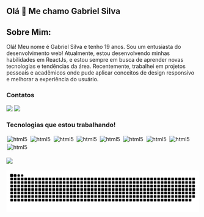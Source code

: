 ## Olá 👋 Me chamo Gabriel Silva

## Sobre Mim:
 Olá! Meu nome é Gabriel Silva e tenho 19 anos. Sou um entusiasta do desenvolvimento web!
 Atualmente, estou desenvolvendo minhas habilidades em ReactJs, e estou sempre em busca de aprender novas tecnologias e tendências da área. Recentemente, trabalhei em projetos pessoais e acadêmicos onde pude aplicar conceitos de design responsivo e melhorar a experiência do usuário.

### Contatos

<div>
<a href = "mailto:gabriel_silvaofc@hotmail.com"><img src="https://img.shields.io/static/v1?message=Outlook&logo=microsoft-outlook&label=&color=0078D4&logoColor=white&labelColor=&style=for-the-badge" target="_blank"></a>
<a href="https://www.linkedin.com/in/gabriel--silva/" target="_blank"><img src="https://img.shields.io/badge/LinkedIn-0077B5?style=for-the-badge&logo=linkedin&logoColor=white" target="_blank"></a>   
</div>

### Tecnologias que estou trabalhando!
<div style="display:inline_block;margin:0 0 0 0;">
<img style="margin:2px 2px 2px 2px;" align="center" alt="html5" src="https://img.shields.io/badge/JavaScript-323330?style=for-the-badge&logo=javascript&logoColor=F7DF1E"/>
<img style="margin:2px 2px 2px 2px;" align="center" alt="html5" src="https://img.shields.io/badge/TypeScript-007ACC?style=for-the-badge&logo=typescript&logoColor=white"/>
<img style="margin:2px 2px 2px 2px;" align="center" alt="html5" src="https://img.shields.io/badge/Node.js-43853D?style=for-the-badge&logo=node.js&logoColor=white"/>
<img style="margin:2px 2px 2px 2px;" align="center" alt="html5" src="https://img.shields.io/badge/CSS3-1572B6?style=for-the-badge&logo=css3&logoColor=white"/>
<img style="margin:2px 2px 2px 2px;" align="center" alt="html5" src="https://img.shields.io/badge/HTML-239120?style=for-the-badge&logo=html5&logoColor=white"/>
<img style="margin:2px 2px 2px 2px;" align="center" alt="html5" src="https://img.shields.io/badge/React-20232A?style=for-the-badge&logo=react&logoColor=61DAFB"/>
<img style="margin:2px 2px 2px 2px;" align="center" alt="html5" src="https://img.shields.io/badge/Tailwind_CSS-38B2AC?style=for-the-badge&logo=tailwind-css&logoColor=white"/>
<img style="margin:2px 2px 2px 2px;" align="center" alt="html5" src="https://img.shields.io/badge/Python-3776AB?style=for-the-badge&logo=python&logoColor=white"/>
<img style="margin:2px 2px 2px 2px;" align="center" alt="html5" src="https://img.shields.io/badge/Java-ED8B00?style=for-the-badge&logo=openjdk&logoColor=white"/>

</div>
</br>

<img height="180em" src="https://github-readme-stats.vercel.app/api/top-langs/?username=gabriell3103&layout=compact&langs_count=7&theme=tokyonight"/>


![snake gif](https://raw.githubusercontent.com/gabriell3103/gabriell3103/output/snake.svg)
